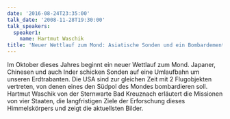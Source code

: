 ```yaml
---
date: '2016-08-24T23:35:00'
talk_date: '2008-11-28T19:30:00'
talk_speakers:
  speaker1:
    name: Hartmut Waschik
title: 'Neuer Wettlauf zum Mond: Asiatische Sonden und ein Bombardement'
---
```

Im Oktober dieses Jahres beginnt ein neuer Wettlauf zum Mond. Japaner, Chinesen und auch Inder schicken Sonden auf eine Umlaufbahn um unseren Erdtrabanten. Die USA sind zur gleichen Zeit mit 2 Flugobjekten vertreten, von denen eines den Südpol des Mondes bombardieren soll. 
Hartmut Waschik von der Sternwarte Bad Kreuznach erläutert die Missionen von vier Staaten, die langfristigen Ziele der Erforschung dieses Himmelskörpers und zeigt die aktuellsten Bilder.